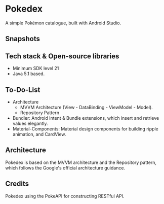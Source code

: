 # Pokedex
A simple Pokémon catalogue, built with Android Studio.

## Snapshots

## Tech stack & Open-source libraries

- Minimum SDK level 21
- Java 5.1 based.

## To-Do-List
- Architecture
  - MVVM Architecture (View - DataBinding - ViewModel - Model).
  - Repository Pattern
- Bundler: Android Intent & Bundle extensions, which insert and retrieve values elegantly.
- Material-Components: Material design components for building ripple animation, and CardView.

## Architecture 
Pokedex is based on the MVVM architecture and the Repository pattern, which follows the Google's official architecture guidance.

## Credits
Pokedex using the PokeAPI for constructing RESTful API.



